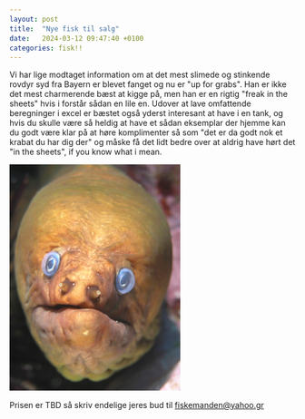 ```yaml
---
layout: post
title:  "Nye fisk til salg"
date:   2024-03-12 09:47:40 +0100
categories: fisk!!
---
```

Vi har lige modtaget information om at det mest slimede og stinkende rovdyr syd fra Bayern er blevet fanget og nu er "up for grabs". Han er ikke det mest charmerende bæst at kigge på, men han er en rigtig "freak in the sheets" hvis i forstår sådan en lile en. Udover at lave omfattende beregninger i excel er bæstet også yderst interesant at have i en tank, og hvis du skulle være så heldig at have et sådan eksemplar der hjemme kan du godt være klar på at høre komplimenter så som "det er da godt nok et krabat du har dig der" og måske få det lidt bedre over at aldrig have hørt det "in the sheets", if you know what i mean.

![Krabatet i omtale (ikke en penis)](/figures/fisk2.jpg)





Prisen er TBD så skriv endelige jeres bud til fiskemanden@yahoo.gr